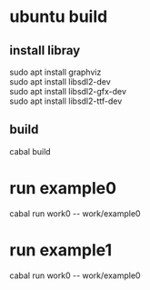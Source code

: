 # ubuntu build
## install libray
sudo apt install graphviz  
sudo apt install libsdl2-dev   
sudo apt install libsdl2-gfx-dev  
sudo apt install libsdl2-ttf-dev
## build
cabal build  
# run example0
cabal run work0 -- work/example0
# run example1
cabal run work0 -- work/example0